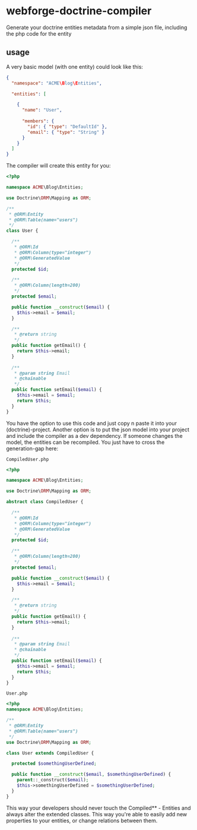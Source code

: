 # webforge-doctrine-compiler

Generate your doctrine entities metadata from a simple json file, including the php code for the entity

## usage

A very basic model (with one entity) could look like this:

```json
{
  "namespace": "ACME\Blog\Entities",

  "entities": [

    {
      "name": "User",
  
      "members": {
        "id": { "type": "DefaultId" },
        "email": { "type": "String" }
      }
    }
  ]
}
```

The compiler will create this entity for you:
```php
<?php

namespace ACME\Blog\Entities;

use Doctrine\ORM\Mapping as ORM;

/**
 * @ORM\Entity
 * @ORM\Table(name="users")
 */
class User {

  /**
   * @ORM\Id 
   * @ORM\Column(type="integer")
   * @ORM\GeneratedValue
   */
  protected $id;

  /** 
   * @ORM\Column(length=200) 
   */
  protected $email;

  public function __construct($email) {
    $this->email = $email;
  }

  /**
   * @return string
   */
  public function getEmail() {
    return $this->email;
  }
  
  /**
   * @param string Email
   * @chainable
   */
  public function setEmail($email) {
    $this->email = $email;
    return $this;
  }
}
```

You have the option to use this code and just copy n paste it into your (doctrine)-project. Another option is to put the json model into your project and include the compiler as a dev dependency. If someone changes the model, the entities can be recompiled. You just have to cross the generation-gap here:

`CompiledUser.php`
```php
<?php

namespace ACME\Blog\Entities;

use Doctrine\ORM\Mapping as ORM;

abstract class CompiledUser {

  /**
   * @ORM\Id 
   * @ORM\Column(type="integer")
   * @ORM\GeneratedValue
   */
  protected $id;

  /** 
   * @ORM\Column(length=200) 
   */
  protected $email;

  public function __construct($email) {
    $this->email = $email;
  }

  /**
   * @return string
   */
  public function getEmail() {
    return $this->email;
  }
  
  /**
   * @param string Email
   * @chainable
   */
  public function setEmail($email) {
    $this->email = $email;
    return $this;
  }
}
```

`User.php`
```php
<?php
namespace ACME\Blog\Entities;

/**
 * @ORM\Entity
 * @ORM\Table(name="users")
 */
use Doctrine\ORM\Mapping as ORM;

class User extends CompiledUser {

  protected $somethingUserDefined;

  public function __construct($email, $somethingUserDefined) {
    parent::_construct($email);
    $this->somethingUserDefined = $somethingUserDefined;
  }
}
```

This way your developers should never touch the Compiled** - Entities and always alter the extended classes. This way you're able to easily add new properties to your entities, or change relations between them.
